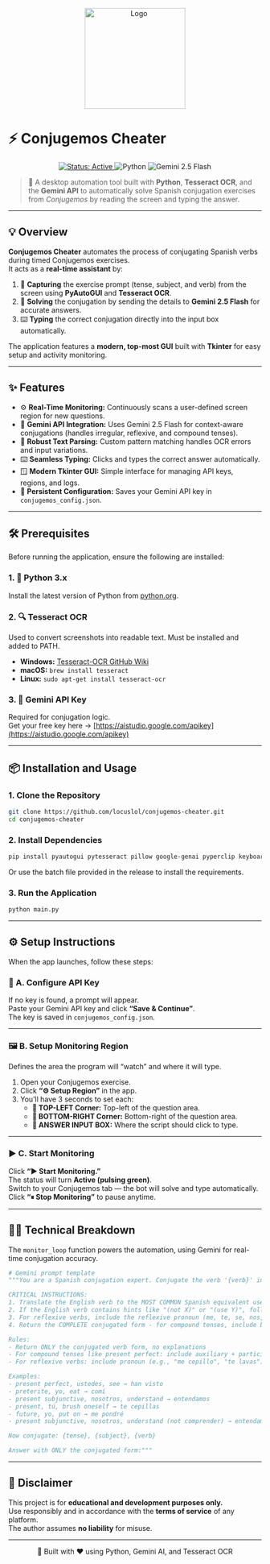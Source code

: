 <p align="center">
  <img src="https://media.discordapp.net/attachments/1140425868733333526/1427767738994131075/New_Project_10.png?ex=68f00fd3&is=68eebe53&hm=91a46ffca4459af65aaa984a7b8996f980bf3371aca4086cb071bd0dacda55aa&=&format=webp&quality=lossless" alt="Logo" width="200"/>
</p>

# ⚡ Conjugemos Cheater

<p align="center">
  <a href="https://github.com/locuslol/conjugemos-cheater">
    <img src="https://img.shields.io/badge/Status-Active-brightgreen?style=for-the-badge&logo=github&color=00ffaa" alt="Status: Active">
  </a>
  <img src="https://img.shields.io/badge/Language-Python-blue?style=for-the-badge&logo=python&logoColor=white&color=306998" alt="Python">
  <img src="https://img.shields.io/badge/AI%20Model-Gemini%202.5%20Flash-fuchsia?style=for-the-badge&logo=google&logoColor=white&color=0ea5e9" alt="Gemini 2.5 Flash">
</p>

> 🧠 A desktop automation tool built with **Python**, **Tesseract OCR**, and the **Gemini API** to automatically solve Spanish conjugation exercises from *Conjugemos* by reading the screen and typing the answer.

---

## 💡 Overview

**Conjugemos Cheater** automates the process of conjugating Spanish verbs during timed Conjugemos exercises.  
It acts as a **real-time assistant** by:

1. 📸 **Capturing** the exercise prompt (tense, subject, and verb) from the screen using **PyAutoGUI** and **Tesseract OCR**.  
2. 🤖 **Solving** the conjugation by sending the details to **Gemini 2.5 Flash** for accurate answers.  
3. ⌨️ **Typing** the correct conjugation directly into the input box automatically.

The application features a **modern, top-most GUI** built with **Tkinter** for easy setup and activity monitoring.

---

## ✨ Features

- ⚙️ **Real-Time Monitoring:** Continuously scans a user-defined screen region for new questions.  
- 🤖 **Gemini API Integration:** Uses Gemini 2.5 Flash for context-aware conjugations (handles irregular, reflexive, and compound tenses).  
- 🧠 **Robust Text Parsing:** Custom pattern matching handles OCR errors and input variations.  
- ⌨️ **Seamless Typing:** Clicks and types the correct answer automatically.  
- 🪟 **Modern Tkinter GUI:** Simple interface for managing API keys, regions, and logs.  
- 💾 **Persistent Configuration:** Saves your Gemini API key in `conjugemos_config.json`.

---

## 🛠️ Prerequisites

Before running the application, ensure the following are installed:

### 1. 🐍 Python 3.x  
Install the latest version of Python from [python.org](https://www.python.org/).

### 2. 🔍 Tesseract OCR  
Used to convert screenshots into readable text. Must be installed and added to PATH.

- **Windows:** [Tesseract-OCR GitHub Wiki](https://github.com/UB-Mannheim/tesseract/wiki)  
- **macOS:** `brew install tesseract`  
- **Linux:** `sudo apt-get install tesseract-ocr`

### 3. 🔑 Gemini API Key  
Required for conjugation logic.  
Get your free key here → [https://aistudio.google.com/apikey](https://aistudio.google.com/apikey)

---

## 📦 Installation and Usage

### 1. Clone the Repository
```bash
git clone https://github.com/locuslol/conjugemos-cheater.git
cd conjugemos-cheater
```

### 2. Install Dependencies
```bash
pip install pyautogui pytesseract pillow google-genai pyperclip keyboard
```
Or use the batch file provided in the release to install the requirements.

### 3. Run the Application
```bash
python main.py
```

---

## ⚙️ Setup Instructions

When the app launches, follow these steps:

### 🧩 A. Configure API Key
If no key is found, a prompt will appear.  
Paste your Gemini API key and click **“Save & Continue”**.  
The key is saved in `conjugemos_config.json`.

---

### 🖼️ B. Setup Monitoring Region
Defines the area the program will “watch” and where it will type.

1. Open your Conjugemos exercise.  
2. Click **“⚙ Setup Region”** in the app.  
3. You’ll have 3 seconds to set each:
   - **📍 TOP-LEFT Corner:** Top-left of the question area.  
   - **📍 BOTTOM-RIGHT Corner:** Bottom-right of the question area.  
   - **📍 ANSWER INPUT BOX:** Where the script should click to type.

---

### ▶️ C. Start Monitoring
Click **“▶ Start Monitoring.”**  
The status will turn **Active (pulsing green)**.  
Switch to your Conjugemos tab — the bot will solve and type automatically.  
Click **“⏸ Stop Monitoring”** to pause anytime.

---

## 👨‍💻 Technical Breakdown

The `monitor_loop` function powers the automation, using Gemini for real-time conjugation accuracy.

```python
# Gemini prompt template
"""You are a Spanish conjugation expert. Conjugate the verb '{verb}' in {tense} tense for the subject '{subject}'.

CRITICAL INSTRUCTIONS:
1. Translate the English verb to the MOST COMMON Spanish equivalent used in textbooks
2. If the English verb contains hints like "(not X)" or "(use Y)", follow those instructions
3. For reflexive verbs, include the reflexive pronoun (me, te, se, nos, os, se)
4. Return the COMPLETE conjugated form - for compound tenses, include both parts

Rules:
- Return ONLY the conjugated verb form, no explanations
- For compound tenses like present perfect: include auxiliary + participle (e.g., "han visto")
- For reflexive verbs: include pronoun (e.g., "me cepillo", "te lavas")

Examples:
- present perfect, ustedes, see → han visto
- preterite, yo, eat → comí
- present subjunctive, nosotros, understand → entendamos
- present, tú, brush oneself → te cepillas
- future, yo, put on → me pondré
- present subjunctive, nosotros, understand (not comprender) → entendamos

Now conjugate: {tense}, {subject}, {verb}

Answer with ONLY the conjugated form:"""
```

---

## 🛑 Disclaimer
This project is for **educational and development purposes only.**  
Use responsibly and in accordance with the **terms of service** of any platform.  
The author assumes **no liability** for misuse.

---

<p align="center">
  🧠 Built with ❤️ using Python, Gemini AI, and Tesseract OCR
</p>
